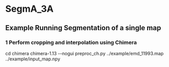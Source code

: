# SegmA_3A

## Example Running Segmentation of a single map
### 1  Perform cropping and interpolation using Chimera
cd chimera
chimera-1.13 --nogui preproc_ch.py ../example/emd_11993.map ../example/input_map.npy

